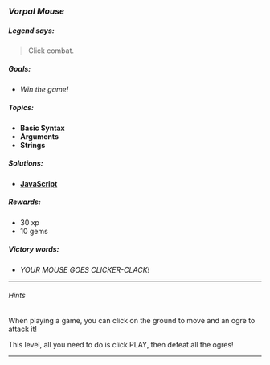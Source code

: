 ### _Vorpal Mouse_

##### _Legend says:_
> Click combat.

##### _Goals:_
+ _Win the game!_

##### _Topics:_
+ **Basic Syntax**
+ **Arguments**
+ **Strings**

##### _Solutions:_
+ **[JavaScript](vorpalMouse.js)**

##### _Rewards:_
+ 30 xp
+ 10 gems

##### _Victory words:_
+ _YOUR MOUSE GOES CLICKER-CLACK!_

___

###### _Hints_

When playing a game, you can click on the ground to move and an ogre to attack it!

This level, all you need to do is click PLAY, then defeat all the ogres!

___
